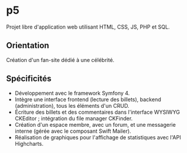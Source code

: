 # p5
Projet libre d'application web utilisant HTML, CSS, JS, PHP et SQL.

## Orientation
Création d'un fan-site dédié à une célébrité.

## Spécificités 
- Développement avec le framework Symfony 4.
- Intègre une interface frontend (lecture des billets), backend (administration), tous les éléments d'un CRUD.
- Écriture des billets et des commentaires dans l'interface WYSIWYG CKEditor ; intégration du file manager CKFinder.
- Création d'un espace membre, avec un forum, et une messagerie interne (gérée avec le composant Swift Mailer).
- Réalisation de graphiques pour l'affichage de statistiques avec l'API Highcharts.

